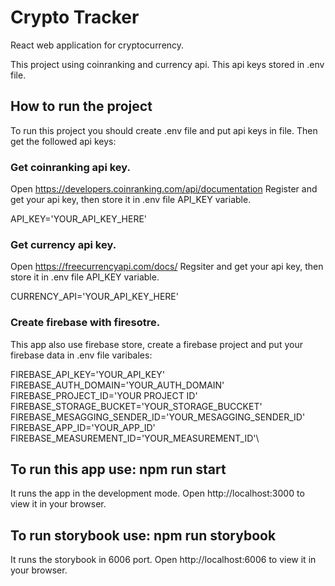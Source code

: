 # Crypto Tracker

React web application for cryptocurrency.

This project using coinranking and currency api.
This api keys stored in .env file.

## How to run the project

To run this project you should create .env file and put api keys in file.
Then get the followed api keys:

### Get coinranking api key. 

Open https://developers.coinranking.com/api/documentation 
Register and get your api key, then store it in .env file API_KEY variable.

API_KEY='YOUR_API_KEY_HERE'

### Get currency api key.

Open https://freecurrencyapi.com/docs/
Regsiter and get your api key, then store it in .env file API_KEY variable.

CURRENCY_API='YOUR_API_KEY_HERE'

### Create firebase with firesotre.

This app also use firebase store, create a firebase project and put your firebase data in .env file varibales:

FIREBASE_API_KEY='YOUR_API_KEY'\
FIREBASE_AUTH_DOMAIN='YOUR_AUTH_DOMAIN'\
FIREBASE_PROJECT_ID='YOUR PROJECT ID'\
FIREBASE_STORAGE_BUCKET='YOUR_STORAGE_BUCCKET'\
FIREBASE_MESAGGING_SENDER_ID='YOUR_MESAGGING_SENDER_ID'\
FIREBASE_APP_ID='YOUR_APP_ID'\
FIREBASE_MEASUREMENT_ID='YOUR_MEASUREMENT_ID'\

## To run this app use: npm run start

It runs the app in the development mode.
Open http://localhost:3000 to view it in your browser.

## To run storybook use: npm run storybook

It runs the storybook in 6006 port.
Open http://localhost:6006 to view it in your browser.

